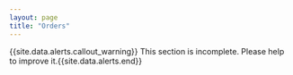 ```yaml
---
layout: page
title: "Orders"
---
```


{{site.data.alerts.callout_warning}} This section is incomplete. Please help to improve it.{{site.data.alerts.end}} 
